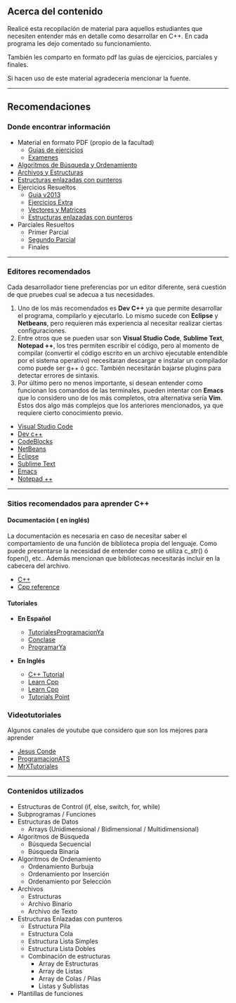 ## Acerca del contenido
Realicé esta recopilación de material para aquellos estudiantes que necesiten entender más en detalle como desarrollar en C++. En cada programa les dejo comentado su funcionamiento.

También les comparto en formato pdf las guías de ejercicios, parciales y finales.

Si hacen uso de este material agradecería mencionar la fuente.

----

## Recomendaciones

### Donde encontrar información
+ Material en formato PDF (propio de la facultad)
  + [Guias de ejercicios](https://github.com/neverkas/aprende-cpp/tree/master/pdf/guias%20de%20ejercicios)
  + [Examenes](https://github.com/neverkas/aprende-cpp/tree/master/pdf/examenes/)
+ [Algoritmos de Búsqueda y Ordenamiento](https://github.com/neverkas/aprende-cpp/tree/master/busqueda-ordenamiento)
+ [Archivos y Estructuras](https://github.com/neverkas/aprende-cpp/tree/master/archivos-registros-punteros)
+ [Estructuras enlazadas con punteros](https://github.com/neverkas/aprende-cpp/tree/master/pilas-colas-listas)
+ Ejercicios Resueltos
  + [Guia v2013](https://github.com/neverkas/aprende-cpp/tree/master/%23ejercicios-guia-v2013)
  + [Ejercicios Extra](https://github.com/neverkas/aprende-cpp/tree/master/%23ejercicios-extra)
  + [Vectores y Matrices](https://github.com/neverkas/aprende-cpp/tree/master/vectores-matrices)
  + [Estructuras enlazadas con punteros](https://github.com/neverkas/aprende-cpp/tree/master/pilas-colas-listas/Ejercicios)
+ Parciales Resueltos
  + Primer Parcial
  + [Segundo Parcial](https://github.com/neverkas/aprende-cpp/tree/master/%23ejercicios-examenes/Segundo%20Parcial)
  + Finales

----

### Editores recomendados
Cada desarrollador tiene preferencias por un editor diferente, será cuestión de que pruebes cual se adecua a tus necesidades.
1. Uno de los más recomendados es **Dev C++** ya que permite desarrollar el programa, compilarlo y ejecutarlo. Lo mismo sucede con **Eclipse** y **Netbeans**, pero requieren más experiencia al necesitar realizar ciertas configuraciones.
2. Entre otros que se pueden usar son **Visual Studio Code**, **Sublime Text**, **Notepad ++**, los tres permiten escribir el código, pero al momento de compilar (convertir el código escrito en un archivo ejecutable entendible por el sistema operativo) necesitaran descargar e instalar un compilador como puede ser g++ ó gcc. También necesitarán bajarse plugins para detectar errores de sintaxis.
3. Por último pero no menos importante, si desean entender como funcionan los comandos de las terminales, pueden intentar con **Emacs** que lo considero uno de los más completos, otra alternativa sería **Vim**. Estos dos algo más complejos que los anteriores mencionados, ya que requiere cierto conocimiento previo.

+ [Visual Studio Code](https://code.visualstudio.com/)
+ [Dev c++](https://www.bloodshed.net/devcpp.html)
+ [CodeBlocks](http://www.codeblocks.org/)
+ [NetBeans](https://netbeans.org/)
+ [Eclipse](https://www.eclipse.org/ide/)
+ [Sublime Text](https://www.sublimetext.com/)
+ [Emacs](https://www.gnu.org/s/emacs/)
+ [Notepad ++](https://notepad-plus-plus.org/)

----

### Sitios recomendados para aprender C++
#### Documentación ( en inglés)
La documentación es necesaria en caso de necesitar saber el comportamiento de una función de biblioteca propia del lenguaje. Como puede presentarse la necesidad de entender como se utiliza c_str() ó fopen(), etc.. Además mencionan que bibliotecas necesitarás incluir en la cabecera del archivo.
+ [C++](http://www.cplusplus.com/reference/)
+ [Cpp reference](https://en.cppreference.com/)

#### Tutoriales
+ **En Español**
  + [TutorialesProgramacionYa](https://www.tutorialesprogramacionya.com/cmasmasya/)
  + [Conclase](http://c.conclase.net/)
  + [ProgramarYa](https://www.programarya.com/Cursos/C++)

+ **En Inglés**
  + [C++ Tutorial](http://www.cplusplus.com/doc/tutorial/)
  + [Learn Cpp](https://www.learn-cpp.org/)
  + [Learn Cpp](https://www.learncpp.com/)
  + [Tutorials Point](https://www.tutorialspoint.com/cplusplus/)

### Videotutoriales
Algunos canales de youtube que considero que son los mejores para aprender
+ [Jesus Conde](https://www.youtube.com/watch?v=Dir9aDGAeec&list=PLQxxKz9Nryvcmx52EstKfPFDeMw-MmgIf)
+ [ProgramacionATS](https://www.youtube.com/watch?v=dJzLmjSJc2c&list=PLWtYZ2ejMVJlUu1rEHLC0i_oibctkl0Vh)
+ [MrXTutoriales](https://www.youtube.com/user/MrXtutorialesprog/videos)

----

### Contenidos utilizados
+ Estructuras de Control  (if, else, switch, for, while)
+ Subprogramas / Funciones
+ Estructuras de Datos
  + Arrays (Unidimensional / Bidimensional / Multidimensional)
+ Algoritmos de Búsqueda
  + Búsqueda Secuencial
  + Búsqueda Binaria
+ Algoritmos de Ordenamiento
  + Ordenamiento Burbuja
  + Ordenamiento por Inserción
  + Ordenamiento por Selección
+ Archivos
  + Estructuras
  + Archivo Binario
  + Archivo de Texto
+ Estructuras Enlazadas con punteros
  + Estructura Pila
  + Estructura Cola
  + Estructura Lista Simples
  + Estructura Lista Dobles
  + Combinación de estructuras
    + Array de Estructuras
    + Array de Listas
    + Array de Colas / Pilas
    + Listas y Sublistas
+ Plantillas de funciones
